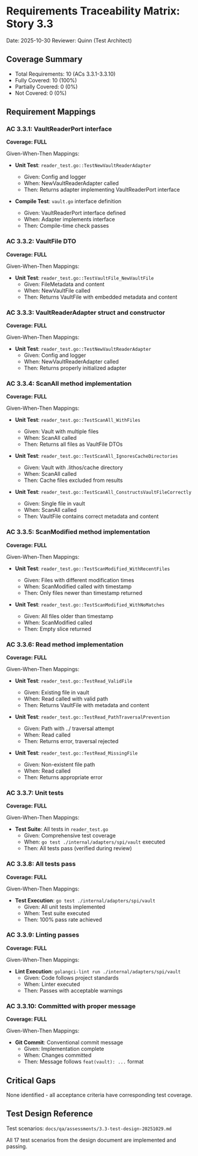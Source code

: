 # Requirements Traceability Matrix: Story 3.3

Date: 2025-10-30
Reviewer: Quinn (Test Architect)

## Coverage Summary

- Total Requirements: 10 (ACs 3.3.1-3.3.10)
- Fully Covered: 10 (100%)
- Partially Covered: 0 (0%)
- Not Covered: 0 (0%)

## Requirement Mappings

### AC 3.3.1: VaultReaderPort interface

**Coverage: FULL**

Given-When-Then Mappings:

- **Unit Test**: `reader_test.go::TestNewVaultReaderAdapter`
  - Given: Config and logger
  - When: NewVaultReaderAdapter called
  - Then: Returns adapter implementing VaultReaderPort interface

- **Compile Test**: `vault.go` interface definition
  - Given: VaultReaderPort interface defined
  - When: Adapter implements interface
  - Then: Compile-time check passes

### AC 3.3.2: VaultFile DTO

**Coverage: FULL**

Given-When-Then Mappings:

- **Unit Test**: `reader_test.go::TestVaultFile_NewVaultFile`
  - Given: FileMetadata and content
  - When: NewVaultFile called
  - Then: Returns VaultFile with embedded metadata and content

### AC 3.3.3: VaultReaderAdapter struct and constructor

**Coverage: FULL**

Given-When-Then Mappings:

- **Unit Test**: `reader_test.go::TestNewVaultReaderAdapter`
  - Given: Config and logger
  - When: NewVaultReaderAdapter called
  - Then: Returns properly initialized adapter

### AC 3.3.4: ScanAll method implementation

**Coverage: FULL**

Given-When-Then Mappings:

- **Unit Test**: `reader_test.go::TestScanAll_WithFiles`
  - Given: Vault with multiple files
  - When: ScanAll called
  - Then: Returns all files as VaultFile DTOs

- **Unit Test**: `reader_test.go::TestScanAll_IgnoresCacheDirectories`
  - Given: Vault with .lithos/cache directory
  - When: ScanAll called
  - Then: Cache files excluded from results

- **Unit Test**: `reader_test.go::TestScanAll_ConstructsVaultFileCorrectly`
  - Given: Single file in vault
  - When: ScanAll called
  - Then: VaultFile contains correct metadata and content

### AC 3.3.5: ScanModified method implementation

**Coverage: FULL**

Given-When-Then Mappings:

- **Unit Test**: `reader_test.go::TestScanModified_WithRecentFiles`
  - Given: Files with different modification times
  - When: ScanModified called with timestamp
  - Then: Only files newer than timestamp returned

- **Unit Test**: `reader_test.go::TestScanModified_WithNoMatches`
  - Given: All files older than timestamp
  - When: ScanModified called
  - Then: Empty slice returned

### AC 3.3.6: Read method implementation

**Coverage: FULL**

Given-When-Then Mappings:

- **Unit Test**: `reader_test.go::TestRead_ValidFile`
  - Given: Existing file in vault
  - When: Read called with valid path
  - Then: Returns VaultFile with metadata and content

- **Unit Test**: `reader_test.go::TestRead_PathTraversalPrevention`
  - Given: Path with ../ traversal attempt
  - When: Read called
  - Then: Returns error, traversal rejected

- **Unit Test**: `reader_test.go::TestRead_MissingFile`
  - Given: Non-existent file path
  - When: Read called
  - Then: Returns appropriate error

### AC 3.3.7: Unit tests

**Coverage: FULL**

Given-When-Then Mappings:

- **Test Suite**: All tests in `reader_test.go`
  - Given: Comprehensive test coverage
  - When: `go test ./internal/adapters/spi/vault` executed
  - Then: All tests pass (verified during review)

### AC 3.3.8: All tests pass

**Coverage: FULL**

Given-When-Then Mappings:

- **Test Execution**: `go test ./internal/adapters/spi/vault`
  - Given: All unit tests implemented
  - When: Test suite executed
  - Then: 100% pass rate achieved

### AC 3.3.9: Linting passes

**Coverage: FULL**

Given-When-Then Mappings:

- **Lint Execution**: `golangci-lint run ./internal/adapters/spi/vault`
  - Given: Code follows project standards
  - When: Linter executed
  - Then: Passes with acceptable warnings

### AC 3.3.10: Committed with proper message

**Coverage: FULL**

Given-When-Then Mappings:

- **Git Commit**: Conventional commit message
  - Given: Implementation complete
  - When: Changes committed
  - Then: Message follows `feat(vault): ...` format

## Critical Gaps

None identified - all acceptance criteria have corresponding test coverage.

## Test Design Reference

Test scenarios: `docs/qa/assessments/3.3-test-design-20251029.md`

All 17 test scenarios from the design document are implemented and passing.
